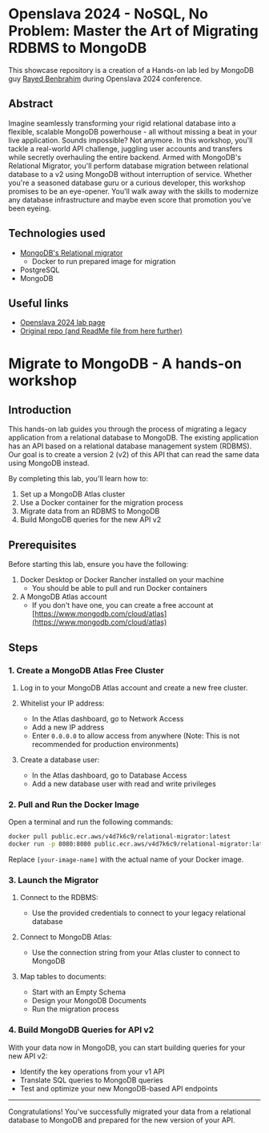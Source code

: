 # Openslava 2024 - NoSQL, No Problem: Master the Art of Migrating RDBMS to MongoDB
This showcase repository is a creation of a Hands-on lab led by MongoDB guy [Rayed Benbrahim](https://github.com/RayedB) during Openslava 2024 conference.

## Abstract
Imagine seamlessly transforming your rigid relational database into a flexible, scalable MongoDB powerhouse - all without missing a beat in your live application. Sounds impossible? Not anymore. In this workshop, you'll tackle a real-world API challenge, juggling user accounts and transfers while secretly overhauling the entire backend. Armed with MongoDB's Relational Migrator, you'll perform database migration between relational database to a v2 using MongoDB without interruption of service. Whether you're a seasoned database guru or a curious developer, this workshop promises to be an eye-opener. You'll walk away with the skills to modernize any database infrastructure and maybe even score that promotion you've been eyeing.

## Technologies used
- [MongoDB's Relational migrator](https://www.mongodb.com/products/tools/relational-migrator)
  - Docker to run prepared image for migration
- PostgreSQL
- MongoDB

## Useful links
- [Openslava 2024 lab page](https://www.openslava.sk/2024/#/program/9758d5ff-13e1-4aa1-9536-4c735369e7ed)
- [Original repo (and ReadMe file from here further)](TODO)

# Migrate to MongoDB - A hands-on workshop


## Introduction

This hands-on lab guides you through the process of migrating a legacy application from a relational database to MongoDB. The existing application has an API based on a relational database management system (RDBMS). Our goal is to create a version 2 (v2) of this API that can read the same data using MongoDB instead.

By completing this lab, you'll learn how to:
1. Set up a MongoDB Atlas cluster
2. Use a Docker container for the migration process
3. Migrate data from an RDBMS to MongoDB
4. Build MongoDB queries for the new API v2

## Prerequisites

Before starting this lab, ensure you have the following:

1. Docker Desktop or Docker Rancher installed on your machine
   - You should be able to pull and run Docker containers
2. A MongoDB Atlas account
   - If you don't have one, you can create a free account at [https://www.mongodb.com/cloud/atlas](https://www.mongodb.com/cloud/atlas)

## Steps

### 1. Create a MongoDB Atlas Free Cluster

1. Log in to your MongoDB Atlas account and create a new free cluster.

2. Whitelist your IP address:
   - In the Atlas dashboard, go to Network Access
   - Add a new IP address
   - Enter `0.0.0.0` to allow access from anywhere (Note: This is not recommended for production environments)

3. Create a database user:
   - In the Atlas dashboard, go to Database Access
   - Add a new database user with read and write privileges

### 2. Pull and Run the Docker Image

Open a terminal and run the following commands:

```bash
docker pull public.ecr.aws/v4d7k6c9/relational-migrator:latest
docker run -p 8080:8080 public.ecr.aws/v4d7k6c9/relational-migrator:latest
```

Replace `[your-image-name]` with the actual name of your Docker image.

### 3. Launch the Migrator

1. Connect to the RDBMS:
   - Use the provided credentials to connect to your legacy relational database

2. Connect to MongoDB Atlas:
   - Use the connection string from your Atlas cluster to connect to MongoDB

3. Map tables to documents:
   - Start with an Empty Schema
   - Design your MongoDB Documents
   - Run the migration process

### 4. Build MongoDB Queries for API v2

With your data now in MongoDB, you can start building queries for your new API v2:

- Identify the key operations from your v1 API
- Translate SQL queries to MongoDB queries
- Test and optimize your new MongoDB-based API endpoints

---

Congratulations! You've successfully migrated your data from a relational database to MongoDB and prepared for the new version of your API.
